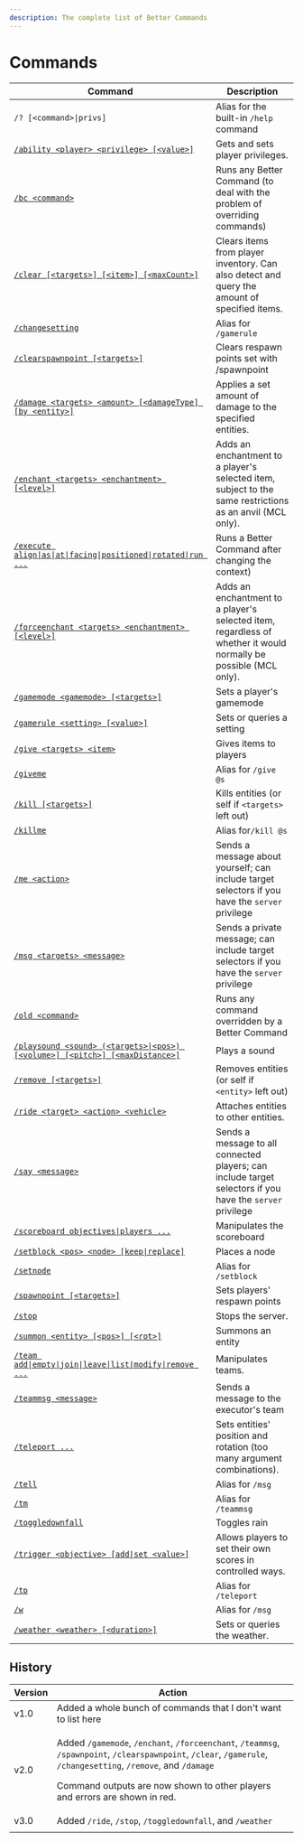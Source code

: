 ```yaml
---
description: The complete list of Better Commands
---
```


# Commands

| Command                                                                                      | Description                                                                                                      |
| -------------------------------------------------------------------------------------------- | ---------------------------------------------------------------------------------------------------------------- |
| `/? [<command>\|privs]`                                                                      | Alias for the built-in `/help` command                                                                           |
| [`/ability <player> <privilege> [<value>]`](ability.md)                                      | Gets and sets player privileges.                                                                                 |
| [`/bc <command>`](bc.md)                                                                     | Runs any Better Command (to deal with the problem of overriding commands)                                        |
| [`/clear [<targets>] [<item>] [<maxCount>]`](clear.md)                                       | Clears items from player inventory. Can also detect and query the amount of specified items.                     |
| [`/changesetting`](gamerule.md)                                                              | Alias for `/gamerule`                                                                                            |
| [`/clearspawnpoint [<targets>]`](clearspawnpoint.md)                                         | Clears respawn points set with /spawnpoint                                                                       |
| [`/damage <targets> <amount> [<damageType] [by <entity>]`](damage.md)                        | Applies a set amount of damage to the specified entities.                                                        |
| [`/enchant <targets> <enchantment> [<level>]`](enchant.md)                                   | Adds an enchantment to a player's selected item, subject to the same restrictions as an anvil (MCL only).        |
| [`/execute align\|as\|at\|facing\|positioned\|rotated\|run ...`](execute.md)                 | Runs a Better Command after changing the context)                                                                |
| [`/forceenchant <targets> <enchantment> [<level>]`](forceenchant.md)                         | Adds an enchantment to a player's selected item, regardless of whether it would normally be possible (MCL only). |
| [`/gamemode <gamemode> [<targets>]`](gamemode.md)                                            | Sets a player's gamemode                                                                                         |
| [`/gamerule <setting> [<value>]`](gamerule.md)                                               | Sets or queries a setting                                                                                        |
| [`/give <targets> <item>`](give.md)                                                          | Gives items to players                                                                                           |
| [`/giveme`](give.md)                                                                         | Alias for `/give @s`                                                                                             |
| [`/kill [<targets>]`](kill.md)                                                               | Kills entities (or self if `<targets>` left out)                                                                 |
| [`/killme`](kill.md)                                                                         | Alias for`/kill @s`                                                                                              |
| [`/me <action>`](me.md)                                                                      | Sends a message about yourself; can include target  selectors if you have the `server` privilege                 |
| [`/msg <targets> <message>`](msg.md)                                                         | Sends a private message; can include target selectors if you have the `server` privilege                         |
| [`/old <command>`](old.md)                                                                   | Runs any command overridden by a Better Command                                                                  |
| [`/playsound <sound> (<targets>\|<pos>) [<volume>] [<pitch>] [<maxDistance>]`](playsound.md) | Plays a sound                                                                                                    |
| [`/remove [<targets>]`](remove.md)                                                           | Removes entities (or self if `<entity>` left out)                                                                |
| [`/ride <target> <action> <vehicle>`](ride.md)                                               | Attaches entities to other entities.                                                                             |
| [`/say <message>`](say.md)                                                                   | Sends a message to all connected players; can include target selectors if you have the `server` privilege        |
| [`/scoreboard objectives\|players ...`](scoreboard.md)                                       | Manipulates the scoreboard                                                                                       |
| [`/setblock <pos> <node> [keep\|replace]`](setblock.md)                                      | Places a node                                                                                                    |
| [`/setnode`](setblock.md)                                                                    | Alias for `/setblock`                                                                                            |
| [`/spawnpoint [<targets>]`](spawnpoint.md)                                                   | Sets players' respawn points                                                                                     |
| [`/stop`](stop.md)                                                                           | Stops the server.                                                                                                |
| [`/summon <entity> [<pos>] [<rot>]`](summon.md)                                              | Summons an entity                                                                                                |
| [`/team add\|empty\|join\|leave\|list\|modify\|remove ...`](team.md)                         | Manipulates teams.                                                                                               |
| [`/teammsg <message>`](teammsg.md)                                                           | Sends a message to the executor's team                                                                           |
| [`/teleport ...`](teleport.md)                                                               | Sets entities' position and rotation (too many argument combinations).                                           |
| [`/tell`](msg.md)                                                                            | Alias for `/msg`                                                                                                 |
| [`/tm`](teammsg.md)                                                                          | Alias for `/teammsg`                                                                                             |
| [`/toggledownfall`](toggledownfall.md)                                                       | Toggles rain                                                                                                     |
| [`/trigger <objective> [add\|set <value>]`](trigger.md)                                      | Allows players to set their own scores in controlled ways.                                                       |
| [`/tp`](teleport.md)                                                                         | Alias for `/teleport`                                                                                            |
| [`/w`](msg.md)                                                                               | Alias for `/msg`                                                                                                 |
| [`/weather <weather> [<duration>]`](weather.md)                                              | Sets or queries the weather.                                                                                     |

## History

| Version | Action                                                                                                                                                                                                                                                                                                                                                                             |
| ------- | ---------------------------------------------------------------------------------------------------------------------------------------------------------------------------------------------------------------------------------------------------------------------------------------------------------------------------------------------------------------------------------- |
| v1.0    | Added a whole bunch of commands that I don't want to list here                                                                                                                                                                                                                                                                                                                     |
| v2.0    | <p>Added <code>/gamemode</code>, <code>/enchant</code>, <code>/forceenchant</code>, <code>/teammsg</code>, <code>/spawnpoint</code>, <code>/clearspawnpoint</code>, <code>/clear</code>, <code>/gamerule</code>, <code>/changesetting</code>, <code>/remove</code>, and <code>/damage</code></p><p>Command outputs are now shown to other players and errors are shown in red.</p> |
| v3.0    | Added `/ride`, `/stop`, `/toggledownfall`, and `/weather`                                                                                                                                                                                                                                                                                                                          |
|         |                                                                                                                                                                                                                                                                                                                                                                                    |
